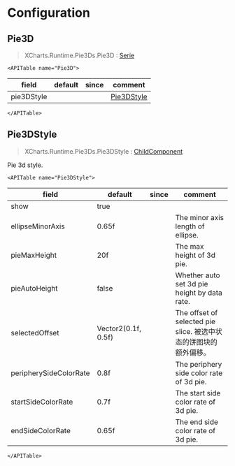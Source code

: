 # Configuration

## Pie3D

> XCharts.Runtime.Pie3Ds.Pie3D : [Serie](https://xcharts-team.github.io/docs/configuration#serie)

```mdx-code-block
<APITable name="Pie3D">
```


|field|default|since|comment|
|--|--|--|--|
|pie3DStyle||| [Pie3DStyle](#pie3dstyle)|

```mdx-code-block
</APITable>
```

## Pie3DStyle

> XCharts.Runtime.Pie3Ds.Pie3DStyle : [ChildComponent](https://xcharts-team.github.io/docs/configuration#childcomponent)

Pie 3d style.

```mdx-code-block
<APITable name="Pie3DStyle">
```


|field|default|since|comment|
|--|--|--|--|
|show|true||
|ellipseMinorAxis|0.65f||The minor axis length of ellipse.
|pieMaxHeight|20f||The max height of 3d pie.
|pieAutoHeight|false||Whether auto set 3d pie height by data rate.
|selectedOffset|Vector2(0.1f, 0.5f)||The offset of selected pie slice. 被选中状态的饼图块的额外偏移。
|peripherySideColorRate|0.8f||The periphery side color rate of 3d pie.
|startSideColorRate|0.7f||The start side color rate of 3d pie.
|endSideColorRate|0.65f||The end side color rate of 3d pie.

```mdx-code-block
</APITable>
```

